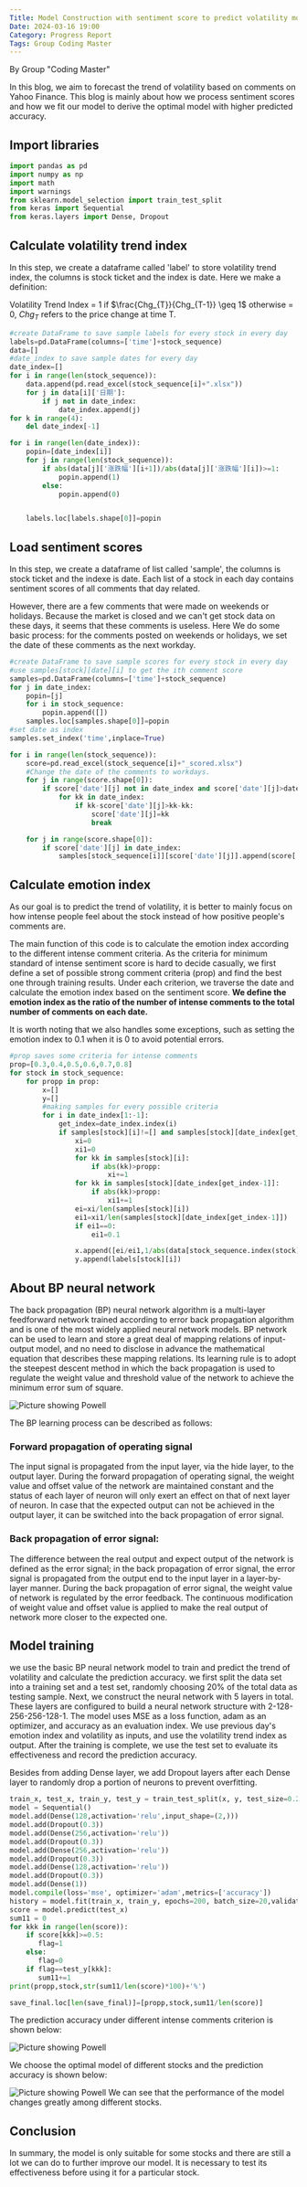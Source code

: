 ```yaml
---
Title: Model Construction with sentiment score to predict volatility movement
Date: 2024-03-16 19:00
Category: Progress Report
Tags: Group Coding Master
---
```


By Group "Coding Master"

In this blog, we aim to forecast the trend of volatility based on comments on Yahoo Finance. This blog is mainly about how we process sentiment scores and how we fit our model to derive the optimal model with higher predicted accuracy. 

## Import libraries

```python
import pandas as pd
import numpy as np
import math
import warnings
from sklearn.model_selection import train_test_split
from keras import Sequential
from keras.layers import Dense, Dropout
```
## Calculate volatility trend index

In this step, we create a dataframe called 'label' to store volatility trend index, the columns is stock ticket and the index is date. Here we make a definition:    

Volatility Trend Index = 1 if $\frac{Chg_{T}}{Chg_{T-1}} \geq 1$ otherwise = 0, $Chg_{T}$ refers to the price change at time T.

```python
#create DataFrame to save sample labels for every stock in every day
labels=pd.DataFrame(columns=['time']+stock_sequence)
data=[]
#date_index to save sample dates for every day
date_index=[]
for i in range(len(stock_sequence)):
    data.append(pd.read_excel(stock_sequence[i]+".xlsx"))
    for j in data[i]['日期']:
        if j not in date_index:
            date_index.append(j)
for k in range(4):
    del date_index[-1]

for i in range(len(date_index)):
    popin=[date_index[i]]
    for j in range(len(stock_sequence)):
        if abs(data[j]['涨跌幅'][i+1])/abs(data[j]['涨跌幅'][i])>=1:
            popin.append(1)
        else:
            popin.append(0)


    labels.loc[labels.shape[0]]=popin
```

## Load sentiment scores

In this step, we create a dataframe of list called 'sample', the columns is stock ticket and the indexe is date. Each list of a stock in each day contains sentiment scores of all comments that day related.    

However, there are a few comments that were made on weekends or holidays. Because the market is closed and we can't get stock data on these days, it seems that these comments is useless. Here We do some basic process: for the comments posted on weekends or holidays, we set the date of these comments as the next workday. 


```python
#create DataFrame to save sample scores for every stock in every day
#use samples[stock][date][i] to get the ith comment score
samples=pd.DataFrame(columns=['time']+stock_sequence)
for j in date_index:
    popin=[j]
    for i in stock_sequence:
        popin.append([])
    samples.loc[samples.shape[0]]=popin
#set date as index
samples.set_index('time',inplace=True)

for i in range(len(stock_sequence)):
    score=pd.read_excel(stock_sequence[i]+"_scored.xlsx")
    #Change the date of the comments to workdays.
    for j in range(score.shape[0]):
        if score['date'][j] not in date_index and score['date'][j]>date_index[0] and score['date'][j]<date_index[-1]:
            for kk in date_index:
                if kk-score['date'][j]>kk-kk:
                    score['date'][j]=kk
                    break

    for j in range(score.shape[0]):
        if score['date'][j] in date_index:
            samples[stock_sequence[i]][score['date'][j]].append(score['polarity'][j])
```
        


## Calculate emotion index

As our goal is to predict the trend of volatility, it is better to mainly focus on how intense people feel about the stock instead of how positive people's comments are.

The main function of this code is to calculate the emotion index according to the different intense comment criteria. As the criteria for minimum standard of intense sentiment score is hard to decide casually, we first define a set of possible strong comment criteria (prop) and find the best one through training results. Under each criterion, we traverse the date and calculate the emotion index based on the sentiment score. **We define the emotion index as the ratio of the number of intense comments to the total number of comments on each date.**

It is worth noting that we also handles some exceptions, such as setting the emotion index to 0.1 when it is 0 to avoid potential errors.

```python
#prop saves some criteria for intense comments
prop=[0.3,0.4,0.5,0.6,0.7,0.8]
for stock in stock_sequence:
    for propp in prop:
        x=[]
        y=[]
        #making samples for every possible criteria
        for i in date_index[1:-1]:
            get_index=date_index.index(i)
            if samples[stock][i]!=[] and samples[stock][date_index[get_index-1]]!=[]:
                xi=0
                xi1=0
                for kk in samples[stock][i]:
                    if abs(kk)>propp:
                        xi+=1
                for kk in samples[stock][date_index[get_index-1]]:
                    if abs(kk)>propp:
                        xi1+=1
                ei=xi/len(samples[stock][i])
                ei1=xi1/len(samples[stock][date_index[get_index-1]])
                if ei1==0:
                    ei1=0.1

                x.append([ei/ei1,1/abs(data[stock_sequence.index(stock)]['涨跌幅'][date_index[get_index-1]])*abs(data[stock_sequence.index(stock)]['涨跌幅'][i])])
                y.append(labels[stock][i])
```

## About BP neural network

The back propagation (BP) neural network algorithm is a multi-layer feedforward network trained according to error back propagation algorithm and is one of the most widely applied neural network models. BP network can be used to learn and store a great deal of mapping relations of input-output model, and no need to disclose in advance the mathematical equation that describes these mapping relations. Its learning rule is to adopt the steepest descent method in which the back propagation is used to regulate the weight value and threshold value of the network to achieve the minimum error sum of square. 

![Picture showing Powell](BP.png)

The BP learning process can be described as follows:

### Forward propagation of operating signal
The input signal is propagated from the input layer, via the hide layer, to the output layer. During the forward propagation of operating signal, the weight value and offset value of the network are maintained constant and the status of each layer of neuron will only exert an effect on that of next layer of neuron. In case that the expected output can not be achieved in the output layer, it can be switched into the back propagation of error signal. 

### Back propagation of error signal: 
The difference between the real output and expect output of the network is defined as the error signal; in the back propagation of error signal, the error signal is propagated from the output end to the input layer in a layer-by-layer manner. During the back propagation of error signal, the weight value of network is regulated by the error feedback. The continuous modification of weight value and offset value is applied to make the real output of network more closer to the expected one.

## Model training

we use the basic BP neural network model to train and predict the trend of volatility and calculate the prediction accuracy. we first split the data set into a training set and a test set, randomly choosing 20% of the total data as testing sample. Next, we construct the neural network with 5 layers in total. These layers are configured to build a neural network structure with 2-128-256-256-128-1. The model uses MSE as a loss function, adam as an optimizer, and accuracy as an evaluation index. We use previous day's emotion index and volatility as inputs, and use the volatility trend index as output. After the training is complete, we use the test set to evaluate its effectiveness and record the prediction accuracy.   

Besides from adding Dense layer, we add Dropout layers after each Dense layer to randomly drop a portion of neurons to prevent overfitting.

```python
train_x, test_x, train_y, test_y = train_test_split(x, y, test_size=0.2)
model = Sequential()
model.add(Dense(128,activation='relu',input_shape=(2,)))
model.add(Dropout(0.3))
model.add(Dense(256,activation='relu'))
model.add(Dropout(0.3))
model.add(Dense(256,activation='relu'))
model.add(Dropout(0.3))
model.add(Dense(128,activation='relu'))
model.add(Dropout(0.3))
model.add(Dense(1))
model.compile(loss='mse', optimizer='adam',metrics=['accuracy'])
history = model.fit(train_x, train_y, epochs=200, batch_size=20,validation_data=(test_x, test_y),shuffle=True, verbose=0)
score = model.predict(test_x)
sum11 = 0
for kkk in range(len(score)):
    if score[kkk]>=0.5:
       flag=1
    else:
       flag=0
    if flag==test_y[kkk]:
       sum11+=1
print(propp,stock,str(sum11/len(score)*100)+'%')

save_final.loc[len(save_final)]=[propp,stock,sum11/len(score)]
```

The prediction accuracy under different intense comments criterion is shown below:   

![Picture showing Powell](heatmap.png)

We choose the optimal model of different stocks and the prediction accuracy is shown below:    

![Picture showing Powell](optimal.png)
We can see that the performance of the model changes greatly among different stocks.

## Conclusion
In summary, the model is only suitable for some stocks and there are still a lot we can do to further improve our model. It is necessary to test its effectiveness before using it for a particular stock. 

